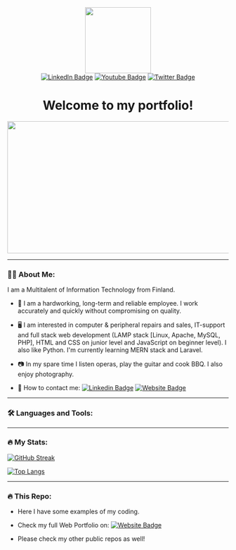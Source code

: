 <div id="header" align="center">
  <img src="https://lankamaa.fi/niko/images/face.png" width="150"/>
<div id="badges">
  <a href="https://www.linkedin.com/in/n1en1k"><img src="https://img.shields.io/badge/LinkedIn-blue?style=for-the-badge&logo=linkedin&logoColor=white" alt="LinkedIn Badge"/></a>
  <a href="https://www.instagram.com/n1en1k/"><img src="https://img.shields.io/badge/Instagram-red?style=for-the-badge&logo=instagram&logoColor=white" alt="Youtube Badge"/></a>
  <a href="https://twitter.com/n1en1k"><img src="https://img.shields.io/badge/X-black?style=for-the-badge&logo=x&logoColor=white" alt="Twitter Badge"/></a>
</div>
<img src="https://komarev.com/ghpvc/?username=n1en1k&style=flat-square&color=blue&base=100" alt=""/>

<h1>Welcome to my portfolio!</h1>
</div>

<div align="center">
  <img src="https://lankamaa.fi/niko/imgs/valokuvat-12-thumb.jpg" width="600" height="300" />
</div>


---

### :man_technologist: About Me:

I am a Multitalent of Information Technology from Finland.

- :person_in_tuxedo: I am a hardworking, long-term and reliable employee. I work accurately and quickly without compromising on quality.

- :desktop_computer: I am interested in computer & peripheral repairs and sales, IT-support and full stack web development (LAMP stack [Linux, Apache, MySQL, PHP], HTML and CSS on junior level and JavaScript on beginner level). I also like Python. I'm currently learning MERN stack and Laravel.

- :camera: In my spare time I listen operas, play the guitar and cook BBQ. I also enjoy photography.

- :email: How to contact me: [![Linkedin Badge](https://img.shields.io/badge/-n1en1k-blue?style=flat&logo=Linkedin&logoColor=white)](https://www.linkedin.com/in/n1en1k) [![Website Badge](https://img.shields.io/badge/-WebPortfolio-green?style=flat&logoColor=white)](https://lankamaa.fi/niko/#yhteydenotto)


---

### :hammer_and_wrench: Languages and Tools:
  


---

### :fire: My Stats:

[![GitHub Streak](http://github-readme-streak-stats.herokuapp.com?user=n1en1k&theme=dark&background=000000)](https://git.io/streak-stats)

[![Top Langs](https://github-readme-stats.vercel.app/api/top-langs/?username=n1en1k&layout=compact&theme=vision-friendly-dark)](https://github.com/anuraghazra/github-readme-stats)


---

### :fire: This Repo:

- Here I have some examples of my coding.

- Check my full Web Portfolio on: [![Website Badge](https://img.shields.io/badge/-WebPortfolio-green?style=flat&logoColor=white)](https://lankamaa.fi/niko/)

- Please check my other public repos as well!

